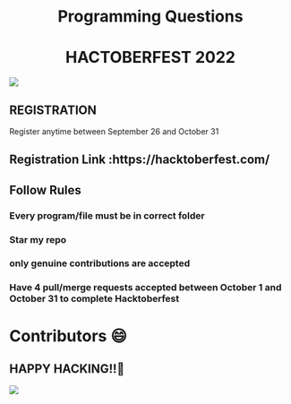 <H1><center><B>Programming Questions</B> </center> </H1>
<H1><center><B>HACTOBERFEST 2022</B> </center> </H1>

  

  <img src ='https://uno-website-assets.s3.amazonaws.com/wp-content/uploads/2022/09/28094927/Uno_HackFest22_Hero_V1-1200x463.jpg'>

 <H2>REGISTRATION</h2>

  Register anytime between September 26 and October 31

  <h2>Registration Link :https://hacktoberfest.com/ </h2>

  

  <h2> Follow Rules</h2>

  <h3> Every program/file must be in correct folder</h3>

  <h3> Star my repo </h3>

  <h3> only genuine contributions are accepted</h3> 

  

  <h3>Have 4 pull/merge requests accepted between October 1 and October 31 to complete Hacktoberfest</h3>

 # Contributors 😄

 ## HAPPY HACKING!!🥳

 <a href="https://github.com/kunaldhongade/CPP/graphs/contributors">

 <img src="https://contrib.rocks/image?repo=kunaldhongade/cpp" />

</a>

